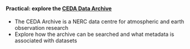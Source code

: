 #### Practical: explore the [CEDA Data Archive](https://catalogue.ceda.ac.uk/)

- The CEDA Archive is a NERC data centre for atmospheric and earth observation research
- Explore how the archive can be searched and what metadata is associated with datasets
